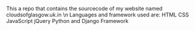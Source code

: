 This a repo that contains the sourcecode of my website named cloudsofglasgow.uk.in \n
Languages and framework used are:
HTML
CSS
JavaScript
jQuery
Python and Django Framework
